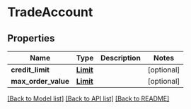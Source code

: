 # TradeAccount

## Properties
Name | Type | Description | Notes
------------ | ------------- | ------------- | -------------
**credit_limit** | [**Limit**](Limit.md) |  | [optional] 
**max_order_value** | [**Limit**](Limit.md) |  | [optional] 

[[Back to Model list]](../README.md#documentation-for-models) [[Back to API list]](../README.md#documentation-for-api-endpoints) [[Back to README]](../README.md)

